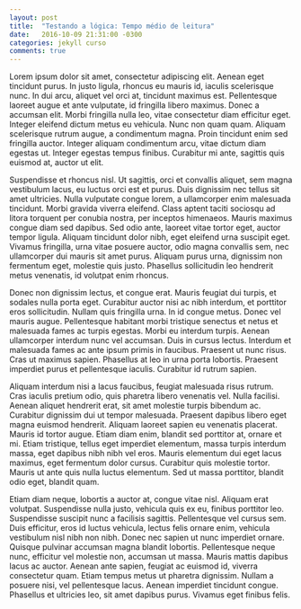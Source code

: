 ```yaml
---
layout: post
title:  "Testando a lógica: Tempo médio de leitura"
date:   2016-10-09 21:31:00 -0300
categories: jekyll curso
comments: true
---
```


Lorem ipsum dolor sit amet, consectetur adipiscing elit. Aenean eget tincidunt purus. In justo ligula, rhoncus eu mauris id, iaculis scelerisque nunc. In dui arcu, aliquet vel orci at, tincidunt maximus est. Pellentesque laoreet augue et ante vulputate, id fringilla libero maximus. Donec a accumsan elit. Morbi fringilla nulla leo, vitae consectetur diam efficitur eget. Integer eleifend dictum metus eu vehicula. Nunc non quam quam. Aliquam scelerisque rutrum augue, a condimentum magna. Proin tincidunt enim sed fringilla auctor. Integer aliquam condimentum arcu, vitae dictum diam egestas ut. Integer egestas tempus finibus. Curabitur mi ante, sagittis quis euismod at, auctor ut elit.

Suspendisse et rhoncus nisl. Ut sagittis, orci et convallis aliquet, sem magna vestibulum lacus, eu luctus orci est et purus. Duis dignissim nec tellus sit amet ultricies. Nulla vulputate congue lorem, a ullamcorper enim malesuada tincidunt. Morbi gravida viverra eleifend. Class aptent taciti sociosqu ad litora torquent per conubia nostra, per inceptos himenaeos. Mauris maximus congue diam sed dapibus. Sed odio ante, laoreet vitae tortor eget, auctor tempor ligula. Aliquam tincidunt dolor nibh, eget eleifend urna suscipit eget. Vivamus fringilla, urna vitae posuere auctor, odio magna convallis sem, nec ullamcorper dui mauris sit amet purus. Aliquam purus urna, dignissim non fermentum eget, molestie quis justo. Phasellus sollicitudin leo hendrerit metus venenatis, id volutpat enim rhoncus.

Donec non dignissim lectus, et congue erat. Mauris feugiat dui turpis, et sodales nulla porta eget. Curabitur auctor nisi ac nibh interdum, et porttitor eros sollicitudin. Nullam quis fringilla urna. In id congue metus. Donec vel mauris augue. Pellentesque habitant morbi tristique senectus et netus et malesuada fames ac turpis egestas. Morbi eu interdum turpis. Aenean ullamcorper interdum nunc vel accumsan. Duis in cursus lectus. Interdum et malesuada fames ac ante ipsum primis in faucibus. Praesent ut nunc risus. Cras ut maximus sapien. Phasellus at leo in urna porta lobortis. Praesent imperdiet purus et pellentesque iaculis. Curabitur id rutrum sapien.

Aliquam interdum nisi a lacus faucibus, feugiat malesuada risus rutrum. Cras iaculis pretium odio, quis pharetra libero venenatis vel. Nulla facilisi. Aenean aliquet hendrerit erat, sit amet molestie turpis bibendum ac. Curabitur dignissim dui ut tempor malesuada. Praesent dapibus libero eget magna euismod hendrerit. Aliquam laoreet sapien eu venenatis placerat. Mauris id tortor augue. Etiam diam enim, blandit sed porttitor at, ornare et mi. Etiam tristique, tellus eget imperdiet elementum, massa turpis interdum massa, eget dapibus nibh nibh vel eros. Mauris elementum dui eget lacus maximus, eget fermentum dolor cursus. Curabitur quis molestie tortor. Mauris ut ante quis nulla luctus elementum. Sed ut massa porttitor, blandit odio eget, blandit quam.

Etiam diam neque, lobortis a auctor at, congue vitae nisl. Aliquam erat volutpat. Suspendisse nulla justo, vehicula quis ex eu, finibus porttitor leo. Suspendisse suscipit nunc a facilisis sagittis. Pellentesque vel cursus sem. Duis efficitur, eros id luctus vehicula, lectus felis ornare enim, vehicula vestibulum nisl nibh non nibh. Donec nec sapien ut nunc imperdiet ornare. Quisque pulvinar accumsan magna blandit lobortis. Pellentesque neque nunc, efficitur vel molestie non, accumsan ut massa. Mauris mattis dapibus lacus ac auctor. Aenean ante sapien, feugiat ac euismod id, viverra consectetur quam. Etiam tempus metus ut pharetra dignissim. Nullam a posuere nisi, vel pellentesque lacus. Aenean imperdiet tincidunt congue. Phasellus et ultricies leo, sit amet dapibus purus. Vivamus eget finibus felis.
